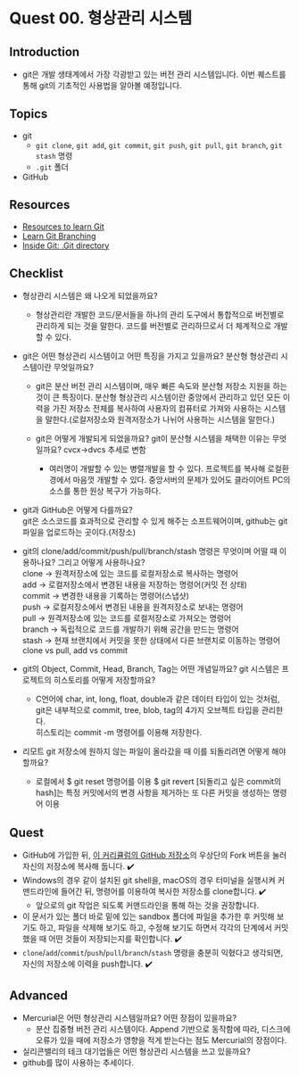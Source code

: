 # Quest 00. 형상관리 시스템

## Introduction

- git은 개발 생태계에서 가장 각광받고 있는 버전 관리 시스템입니다. 이번 퀘스트를 통해 git의 기초적인 사용법을 알아볼 예정입니다.

## Topics

- git
  - `git clone`, `git add`, `git commit`, `git push`, `git pull`, `git branch`, `git stash` 명령
  - `.git` 폴더
- GitHub

## Resources

- [Resources to learn Git](https://try.github.io)
- [Learn Git Branching](https://learngitbranching.js.org/?locale=ko)
- [Inside Git: .Git directory](https://githowto.com/git_internals_git_directory)

## Checklist

- 형상관리 시스템은 왜 나오게 되었을까요?

  - 형상관리란 개발한 코드/문서들을 하나의 관리 도구에서 통합적으로 버전별로 관리하게 되는 것을 말한다. 코드를 버전별로 관리하므로서 더 체계적으로 개발할 수 있다.

- git은 어떤 형상관리 시스템이고 어떤 특징을 가지고 있을까요? 분산형 형상관리 시스템이란 무엇일까요?

  - git은 분산 버전 관리 시스템이며, 매우 빠른 속도와 분산형 저장소 지원을 하는 것이 큰 특징이다. 분산형 형상관리 시스템이란 중앙에서 관리하고 있던 모든 이력을 가진 저장소 전체를 복사하여 사용자의 컴퓨터로 가져와 사용하는 시스템을 말한다.(로컬저장소와 원격저장소가 나뉘어 사용하는 시스템을 말한다.)

  - git은 어떻게 개발되게 되었을까요? git이 분산형 시스템을 채택한 이유는 무엇일까요? cvcx->dvcs 추세로 변함
    - 여러명이 개발할 수 있는 병렬개발을 할 수 있다. 프로젝트를 복사해 로컬환경에서 마음껏 개발할 수 있다. 중앙서버의 문제가 있어도 클라이어트 PC의 소스를 통한 원상 복구가 가능하다.

- git과 GitHub은 어떻게 다를까요?  
  git은 소스코드를 효과적으로 관리할 수 있게 해주는 소프트웨어이며, github는 git파일을 업로드하는 곳이다.(저장소)

- git의 clone/add/commit/push/pull/branch/stash 명령은 무엇이며 어떨 때 이용하나요? 그리고 어떻게 사용하나요?  
  clone -> 원격저장소에 있는 코드를 로컬저장소로 복사하는 명령어  
  add -> 로컬저장소에서 변경된 내용을 저장하는 명령어(커밋 전 상태)  
  commit -> 변경한 내용을 기록하는 명령어(스냅샷)  
  push -> 로컬저장소에서 변경된 내용을 원격저장소로 보내는 명령어  
  pull -> 원격저장소에 있는 코드를 로컬저장소로 가져오는 명령어  
  branch -> 독립적으로 코드를 개발하기 위해 공간을 만드는 명령어  
  stash -> 현재 브랜치에서 커밋을 못한 상태에서 다른 브랜치로 이동하는 명령어
  clone vs pull, add vs commit

- git의 Object, Commit, Head, Branch, Tag는 어떤 개념일까요? git 시스템은 프로젝트의 히스토리를 어떻게 저장할까요?

  - C언어에 char, int, long, float, double과 같은 데이터 타입이 있는 것처럼, git은 내부적으로 commit, tree, blob, tag의 4가지 오브젝트 타입을 관리한다.  
    히스토리는 commit -m 명령어를 이용해 저장한다.

- 리모트 git 저장소에 원하지 않는 파일이 올라갔을 때 이를 되돌리려면 어떻게 해야 할까요?
  - 로컬에서 $ git reset 명령어를 이용 $ git revert [되돌리고 싶은 commit의 hash]는 특정 커밋에서의 변경 사항을 제거하는 또 다른 커밋을 생성하는 명령어 이용

## Quest

- GitHub에 가입한 뒤, [이 커리큘럼의 GitHub 저장소](https://github.com/BD-AP2/BDJuniorCurriculum)의 우상단의 Fork 버튼을 눌러 자신의 저장소에 복사해 둡니다. ✔️
- Windows의 경우 같이 설치된 git shell을, macOS의 경우 터미널을 실행시켜 커맨드라인에 들어간 뒤, 명령어를 이용하여 복사한 저장소를 clone합니다. ✔️
  - 앞으로의 git 작업은 되도록 커맨드라인을 통해 하는 것을 권장합니다.
- 이 문서가 있는 폴더 바로 밑에 있는 sandbox 폴더에 파일을 추가한 후 커밋해 보기도 하고, 파일을 삭제해 보기도 하고, 수정해 보기도 하면서 각각의 단계에서 커밋했을 때 어떤 것들이 저장되는지를 확인합니다. ✔️
- `clone`/`add`/`commit`/`push`/`pull`/`branch`/`stash` 명령을 충분히 익혔다고 생각되면, 자신의 저장소에 이력을 push합니다. ✔️

## Advanced

- Mercurial은 어떤 형상관리 시스템일까요? 어떤 장점이 있을까요?
  - 분산 집중형 버전 관리 시스템이다. Append 기반으로 동작함에 따라, 디스크에 오류가 있을 때에 저장소가 영향을 적게 받는다는 점도 Mercurial의 장점이다.
- 실리콘밸리의 테크 대기업들은 어떤 형상관리 시스템을 쓰고 있을까요?
- github를 많이 사용하는 추세이다.
